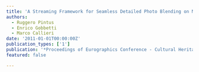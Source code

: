 ```yaml
---
title: 'A Streaming Framework for Seamless Detailed Photo Blending on Massive Point Clouds'
authors:
  - Ruggero Pintus
  - Enrico Gobbetti
  - Marco Callieri
date: '2011-01-01T00:00:00Z'
publication_types: ['1']
publication: '*Proceedings of Eurographics Conference - Cultural Heritage Papers*'
featured: false

---
```

